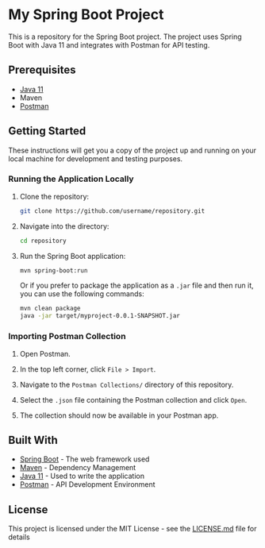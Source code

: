 # My Spring Boot Project

This is a repository for the Spring Boot project. The project uses Spring Boot with Java 11 and integrates with Postman for API testing.

## Prerequisites

- [Java 11](https://www.oracle.com/java/technologies/javase-jdk11-downloads.html)
- Maven
- [Postman](https://www.postman.com/downloads/)

## Getting Started

These instructions will get you a copy of the project up and running on your local machine for development and testing purposes.

### Running the Application Locally

1. Clone the repository:

    ```bash
    git clone https://github.com/username/repository.git
    ```

2. Navigate into the directory:

    ```bash
    cd repository
    ```

3. Run the Spring Boot application:

    ```bash
    mvn spring-boot:run
    ```
    
    Or if you prefer to package the application as a `.jar` file and then run it, you can use the following commands:
    
    ```bash
    mvn clean package
    java -jar target/myproject-0.0.1-SNAPSHOT.jar
    ```
    
### Importing Postman Collection

1. Open Postman.

2. In the top left corner, click `File > Import`.

3. Navigate to the `Postman Collections/` directory of this repository.

4. Select the `.json` file containing the Postman collection and click `Open`.

5. The collection should now be available in your Postman app.

## Built With

- [Spring Boot](https://spring.io/projects/spring-boot) - The web framework used
- [Maven](https://maven.apache.org/) - Dependency Management
- [Java 11](https://www.oracle.com/java/technologies/javase-jdk11-downloads.html) - Used to write the application
- [Postman](https://www.getpostman.com/) - API Development Environment

## License

This project is licensed under the MIT License - see the [LICENSE.md](LICENSE.md) file for details


